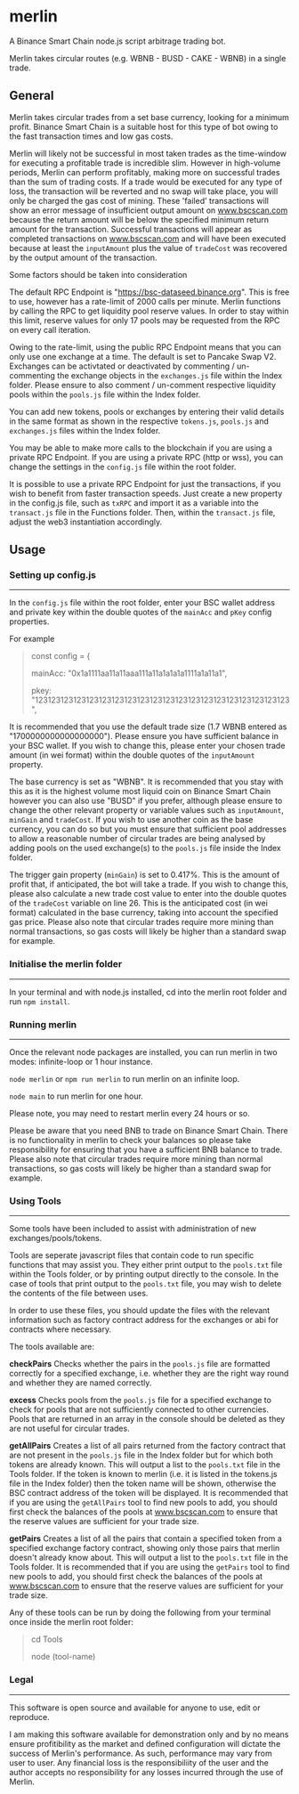 # merlin

A Binance Smart Chain node.js script arbitrage trading bot.

Merlin takes circular routes (e.g. WBNB - BUSD - CAKE - WBNB) in a single trade.

## General

Merlin takes circular trades from a set base currency, looking for a minimum profit. Binance Smart Chain is a suitable host for this type of bot owing to the fast transaction times and low gas costs.

Merlin will likely not be successful in most taken trades as the time-window for executing a profitable trade is incredible slim. However in high-volume periods, Merlin can perform profitably, making more on successful trades than the sum of trading costs. If a trade would be executed for any type of loss, the transaction will be reverted and no swap will take place, you will only be charged the gas cost of mining. These 'failed' transactions will show an error message of insufficient output amount on www.bscscan.com because the return amount will be below the specified minimum return amount for the transaction. Successful transactions will appear as completed transactions on www.bscscan.com and will have been executed because at least the `inputAmount` plus the value of `tradeCost` was recovered by the output amount of the transaction.

Some factors should be taken into consideration

The default RPC Endpoint is "https://bsc-dataseed.binance.org". This is free to use, however has a rate-limit of 2000 calls per minute. Merlin functions by calling the RPC to get liquidity pool reserve values. In order to stay within this limit, reserve values for only 17 pools may be requested from the RPC on every call iteration.

Owing to the rate-limit, using the public RPC Endpoint means that you can only use one exchange at a time. The default is set to Pancake Swap V2. Exchanges can be activtated or deactivated by commenting / un-commenting the exchange objects in the `exchanges.js` file within the Index folder. Please ensure to also comment / un-comment respective liquidity pools within the `pools.js` file within the Index folder.

You can add new tokens, pools or exchanges by entering their valid details in the same format as shown in the respective `tokens.js`, `pools.js` and `exchanges.js` files within the Index folder.

You may be able to make more calls to the blockchain if you are using a private RPC Endpoint. If you are using a private RPC (http or wss), you can change the settings in the `config.js` file within the root folder.

It is possible to use a private RPC Endpoint for just the transactions, if you wish to benefit from faster transaction speeds. Just create a new property in the config.js file, such as `txRPC` and import it as a variable into the `transact.js` file in the Functions folder. Then, within the `transact.js` file, adjust the web3 instantiation accordingly.

## Usage

### Setting up config.js

---

In the `config.js` file within the root folder, enter your BSC wallet address and private key within the double quotes of the `mainAcc` and `pKey` config properties.

For example

>const config = {
>
>mainAcc: "0x1a1111aa11a11aaa111a11a1a1a1a1111a1a11a1",
>
>pkey: "123123123123123123123123123123123123123123123123123123123123",

It is recommended that you use the default trade size (1.7 WBNB entered as "1700000000000000000"). Please ensure you have sufficient balance in your BSC wallet. If you wish to change this, please enter your chosen trade amount (in wei format) within the double quotes of the `inputAmount` property.

The base currency is set as "WBNB". It is recommended that you stay with this as it is the highest volume most liquid coin on Binance Smart Chain however you can also use "BUSD" if you prefer, although please ensure to change the other relevant property or variable values such as `inputAmount`, `minGain` and `tradeCost`. If you wish to use another coin as the base currency, you can do so but you must ensure that sufficient pool addresses to allow a reasonable number of circular trades are being analysed by adding pools on the used exchange(s) to the `pools.js` file inside the Index folder.

The trigger gain property (`minGain`) is set to 0.417%. This is the amount of profit that, if anticipated, the bot will take a trade. If you wish to change this, please also calculate a new trade cost value to enter into the double quotes of the `tradeCost` variable on line 26. This is the anticipated cost (in wei format) calculated in the base currency, taking into account the specified gas price. Please also note that circular trades require more mining than normal transactions, so gas costs will likely be higher than a standard swap for example.

### Initialise the merlin folder

---

In your terminal and with node.js installed, cd into the merlin root folder and run `npm install`.

### Running merlin

---

Once the relevant node packages are installed, you can run merlin in two modes: infinite-loop or 1 hour instance.

`node merlin` or `npm run merlin` to run merlin on an infinite loop.

`node main` to run merlin for one hour.

Please note, you may need to restart merlin every 24 hours or so.

Please be aware that you need BNB to trade on Binance Smart Chain. There is no functionality in merlin to check your balances so please take responsibility for ensuring that you have a sufficient BNB balance to trade. Please also note that circular trades require more mining than normal transactions, so gas costs will likely be higher than a standard swap for example.

### Using Tools

---

Some tools have been included to assist with administration of new exchanges/pools/tokens.

Tools are seperate javascript files that contain code to run specific functions that may assist you. They either print output to the `pools.txt` file within the Tools folder, or by printing output directly to the console. In the case of tools that print output to the `pools.txt` file, you may wish to delete the contents of the file between uses.

In order to use these files, you should update the files with the relevant information such as factory contract address for the exchanges or abi for contracts where necessary.

The tools available are:

**checkPairs**
Checks whether the pairs in the `pools.js` file are formatted correctly for a specified exchange, i.e. whether they are the right way round and whether they are named correctly.

**excess**
Checks pools from the `pools.js` file for a specified exchange to check for pools that are not sufficiently connected to other currencies. Pools that are returned in an array in the console should be deleted as they are not useful for circular trades.

**getAllPairs**
Creates a list of all pairs returned from the factory contract that are not present in the `pools.js` file in the Index folder but for which both tokens are already known. This will output a list to the `pools.txt` file in the Tools folder. If the token is known to merlin (i.e. it is listed in the tokens.js file in the Index folder) then the token name will be shown, otherwise the BSC contract address of the token will be displayed. It is recommended that if you are using the `getAllPairs` tool to find new pools to add, you should first check the balances of the pools at www.bscscan.com to ensure that the reserve values are sufficient for your trade size.

**getPairs**
Creates a list of all the pairs that contain a specified token from a specified exchange factory contract, showing only those pairs that merlin doesn't already know about. This will output a list to the `pools.txt` file in the Tools folder. It is recommended that if you are using the `getPairs` tool to find new pools to add, you should first check the balances of the pools at www.bscscan.com to ensure that the reserve values are sufficient for your trade size.

Any of these tools can be run by doing the following from your terminal once inside the merlin root folder:

>cd Tools
>
>node (tool-name)

### Legal

---

This software is open source and available for anyone to use, edit or reproduce.

I am making this software available for demonstration only and by no means ensure profitibility as the market and defined configuration will dictate the success of Merlin's performance. As such, performance may vary from user to user. Any financial loss is the responsibiliity of the user and the author accepts no responsibility for any losses incurred through the use of Merlin.
